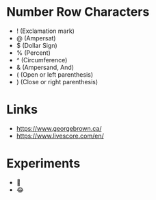 # Number Row Characters
- ! (Exclamation mark)
- @ (Ampersat)
- $ (Dollar Sign)
- % (Percent)
- ^ (Circumference)
- & (Ampersand, And)
- ( (Open or left parenthesis)
- ) (Close or right parenthesis)

# Links
- https://www.georgebrown.ca/
- https://www.livescore.com/en/

# Experiments
- 🤣
- 😂
